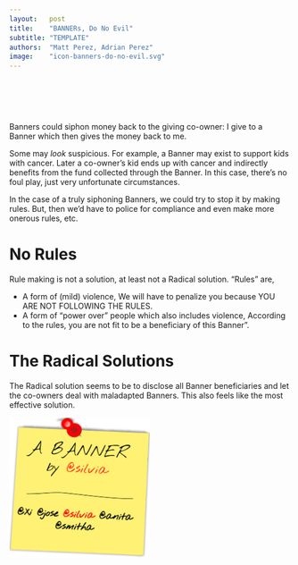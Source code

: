 ```yaml
---
layout:   post
title:    "BANNERs, Do No Evil"
subtitle: "TEMPLATE"
authors:  "Matt Perez, Adrian Perez"
image:    "icon-banners-do-no-evil.svg"
---
```


<div style="display:none;">
 <p><span class="_paradigm">Banner</span>s could siphon money back to the giving co-owner: I give to a <span class="_paradigm">Banner</span> which then gives the money back to me.</p>
</div>

<h1>&nbsp;</h1>
 <p><span class="_paradigm">Banner</span>s could siphon money back to the giving co-owner: I give to a <span class="_paradigm">Banner</span> which then gives the money back to me.</p>
 <p>Some may <em>look</em> suspicious. For example, a <span class="_paradigm">Banner</span> may exist to support kids with cancer. Later a co-owner&rsquo;s kid ends up with cancer and indirectly benefits from the fund collected through the <span class="_paradigm">Banner</span>. In this case, there&rsquo;s no foul play, just very unfortunate circumstances.</p>
 <p>In the case of a truly siphoning <span class="_paradigm">Banner</span>s, we could try to stop it by making rules. But, then we&rsquo;d have to police for compliance and even make more onerous rules, etc.</p>

<h1>No Rules</h1>
 <p>Rule making is not a solution, at least not a <span class="_paradigm">Radical</span> solution. &ldquo;Rules&rdquo; are,
 <ul>
  <li>A form of (mild) violence, <span class="_quotespan">We will have to penalize you because YOU ARE NOT FOLLOWING THE RULES</span>.</li>
  <li>A form of &ldquo;power over&rdquo; people which also includes violence, <span class="_quotespan">According to the rules, you are not fit to be a beneficiary of this <span class="_paradigm">Banner</span>&rdquo;.</span></li>
 </ul>

<h1>The Radical Solutions</h1>
 <p>The <span class="_paradigm">Radical</span> solution seems to be to disclose all <span class="_paradigm">Banner</span> beneficiaries and let the co-owners deal with maladapted <span class="_paradigm">Banner</span>s. This also feels like the most effective solution.</p>
 <div class="_center">
  <img
   src="/assets/img/pic-banners-do-no-evil.svg"
   alt=""
   width="50%">